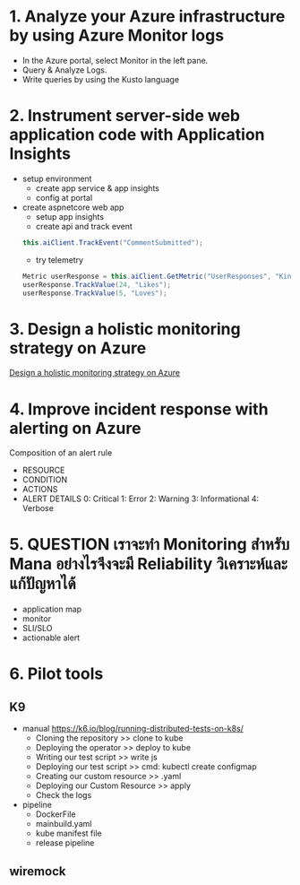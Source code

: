 # 1. Analyze your Azure infrastructure by using Azure Monitor logs
- In the Azure portal, select Monitor in the left pane.
- Query & Analyze Logs. 
- Write queries by using the Kusto language

# 2. Instrument server-side web application code with Application Insights
- setup environment
    - create app service & app insights
    - config at portal
- create aspnetcore web app
    - setup app insights
    - create api and track event
    ```c#
    this.aiClient.TrackEvent("CommentSubmitted");
    ```
    - try telemetry
    ```c#
    Metric userResponse = this.aiClient.GetMetric("UserResponses", "Kind");
    userResponse.TrackValue(24, "Likes");
    userResponse.TrackValue(5, "Loves");
    ```

# 3. Design a holistic monitoring strategy on Azure
[Design a holistic monitoring strategy on Azure](3.txt)

# 4. Improve incident response with alerting on Azure
Composition of an alert rule
 - RESOURCE
 - CONDITION
 - ACTIONS
 - ALERT DETAILS
    0: Critical
    1: Error
    2: Warning
    3: Informational
    4: Verbose

# 5. QUESTION เราจะทำ Monitoring สำหรับ Mana อย่างไรจึงจะมี Reliability วิเคราะห์และแก้ปัญหาได้
- application map
- monitor
- SLI/SLO
- actionable alert

# 6. Pilot tools
## K9
- manual https://k6.io/blog/running-distributed-tests-on-k8s/
    - Cloning the repository >> clone to kube
    - Deploying the operator >> deploy to kube
    - Writing our test script >> write js
    - Deploying our test script >> cmd: kubectl create configmap
    - Creating our custom resource >> .yaml
    - Deploying our Custom Resource >> apply
    - Check the logs
- pipeline
    - DockerFile
    - mainbuild.yaml
    - kube manifest file
    - release pipeline

## wiremock
